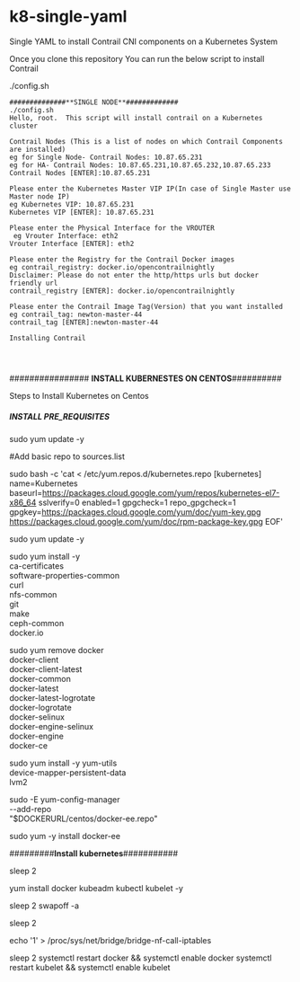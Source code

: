 # k8-single-yaml

Single YAML to install Contrail CNI components on a Kubernetes System 


Once you clone this repository You can run the below script to install Contrail

./config.sh  

```
##############**SINGLE NODE**#############
./config.sh 
Hello, root.  This script will install contrail on a Kubernetes cluster

Contrail Nodes (This is a list of nodes on which Contrail Components are installed)
eg for Single Node- Contrail Nodes: 10.87.65.231
eg for HA- Contrail Nodes: 10.87.65.231,10.87.65.232,10.87.65.233
Contrail Nodes [ENTER]:10.87.65.231 

Please enter the Kubernetes Master VIP IP(In case of Single Master use Master node IP)
eg Kubernetes VIP: 10.87.65.231
Kubernetes VIP [ENTER]: 10.87.65.231

Please enter the Physical Interface for the VROUTER
 eg Vrouter Interface: eth2
Vrouter Interface [ENTER]: eth2

Please enter the Registry for the Contrail Docker images
eg contrail_registry: docker.io/opencontrailnightly
Disclaimer: Please do not enter the http/https urls but docker friendly url
contrail_registry [ENTER]: docker.io/opencontrailnightly

Please enter the Contrail Image Tag(Version) that you want installed
eg contrail_tag: newton-master-44
contrail_tag [ENTER]:newton-master-44

Installing Contrail




````

################ **INSTALL KUBERNESTES ON CENTOS**##########

Steps to Install Kubernetes on Centos 



##### INSTALL PRE_REQUISITES ########

sudo yum update -y

#Add basic repo to sources.list

sudo bash -c 'cat <<EOF > /etc/yum.repos.d/kubernetes.repo
[kubernetes]
name=Kubernetes
baseurl=https://packages.cloud.google.com/yum/repos/kubernetes-el7-x86_64
sslverify=0
enabled=1
gpgcheck=1
repo_gpgcheck=1
gpgkey=https://packages.cloud.google.com/yum/doc/yum-key.gpg
       https://packages.cloud.google.com/yum/doc/rpm-package-key.gpg
EOF'

sudo yum update -y

sudo yum install -y \
        ca-certificates \
        software-properties-common \
        curl \
        nfs-common \
        git \
        make \
        ceph-common \
	docker.io


sudo yum remove docker \
                  docker-client \
                  docker-client-latest \
                  docker-common \
                  docker-latest \
                  docker-latest-logrotate \
                  docker-logrotate \
                  docker-selinux \
                  docker-engine-selinux \
                  docker-engine \
                  docker-ce

sudo yum install -y yum-utils \
  device-mapper-persistent-data \
  lvm2

sudo -E yum-config-manager \
    --add-repo \
    "$DOCKERURL/centos/docker-ee.repo"

sudo yum -y install docker-ee

#########**Install kubernetes**###########

sleep 2

yum install docker kubeadm kubectl kubelet -y

sleep 2
swapoff -a

sleep 2

echo '1' > /proc/sys/net/bridge/bridge-nf-call-iptables

sleep 2
systemctl restart docker && systemctl enable docker
systemctl  restart kubelet && systemctl enable kubelet
````
